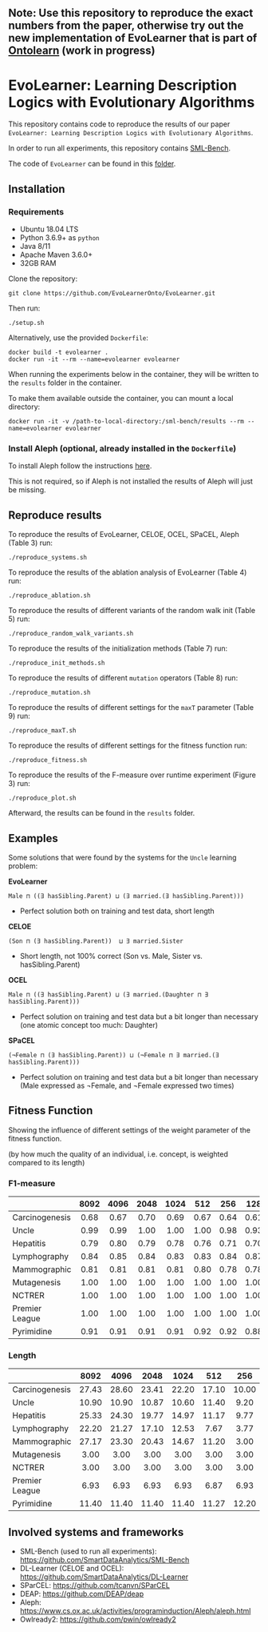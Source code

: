 ## Note: Use this repository to reproduce the exact numbers from the paper, otherwise try out the new implementation of EvoLearner that is part of [Ontolearn](https://github.com/dice-group/Ontolearn) (work in progress)
# EvoLearner: Learning Description Logics with Evolutionary Algorithms

This repository contains code to reproduce the results of our paper ```EvoLearner: Learning Description Logics with Evolutionary Algorithms```.

In order to run all experiments, this repository contains [SML-Bench](https://github.com/SmartDataAnalytics/SML-Bench).

The code of `EvoLearner` can be found in this [folder](https://github.com/dice-group/EvoLearner/tree/master/learningsystems/evolearner/EvoLearner).

## Installation

### Requirements

* Ubuntu 18.04 LTS
* Python 3.6.9+ as `python`
* Java 8/11
* Apache Maven 3.6.0+
* 32GB RAM

Clone the repository:
```
git clone https://github.com/EvoLearnerOnto/EvoLearner.git
```
Then run:
```
./setup.sh
```
Alternatively, use the provided ```Dockerfile```: 
```
docker build -t evolearner .
docker run -it --rm --name=evolearner evolearner
```

When running the experiments below in the container, they will be written to the
```results``` folder in the container. 

To make them available outside the container, you can mount a local directory:
```
docker run -it -v /path-to-local-directory:/sml-bench/results --rm --name=evolearner evolearner
```

### Install Aleph (optional, already installed in the ```Dockerfile```)

To install Aleph follow the instructions [here](https://github.com/EvoLearnerOnto/EvoLearner/tree/master/learningsystems/aleph_swipl).

This is not required, so if Aleph is not installed the results of Aleph will just be missing.

## Reproduce results

To reproduce the results of EvoLearner, CELOE, OCEL, SPaCEL, Aleph (Table 3) run:
```
./reproduce_systems.sh
```
To reproduce the results of the ablation analysis of EvoLearner (Table 4) run:
```
./reproduce_ablation.sh
```
To reproduce the results of different variants of the random walk init (Table 5) run:
```
./reproduce_random_walk_variants.sh
```
To reproduce the results of the initialization methods (Table 7) run:
```
./reproduce_init_methods.sh
```
To reproduce the results of different `mutation` operators (Table 8) run:
```
./reproduce_mutation.sh
```
To reproduce the results of different settings for the `maxT` parameter (Table 9) run:
```
./reproduce_maxT.sh
```
To reproduce the results of different settings for the fitness function run:
```
./reproduce_fitness.sh
```
To reproduce the results of the F-measure over runtime experiment (Figure 3) run:
```
./reproduce_plot.sh
```
Afterward, the results can be found in the ```results``` folder.

## Examples

Some solutions that were found by the systems for the `Uncle` learning problem:

**EvoLearner**

`Male ⊓ ((∃ hasSibling.Parent) ⊔ (∃ married.(∃ hasSibling.Parent)))`

- Perfect solution both on training and test data, short length

**CELOE**

`(Son ⊓ (∃ hasSibling.Parent))  ⊔ ∃ married.Sister`

- Short length, not 100% correct (Son vs. Male, Sister vs. hasSibling.Parent)

**OCEL**

`Male ⊓ ((∃ hasSibling.Parent) ⊔ (∃ married.(Daughter ⊓ ∃ hasSibling.Parent)))`

- Perfect solution on training and test data but a bit longer than necessary (one atomic concept too much: Daughter)
 
**SPaCEL**

`(¬Female ⊓ (∃ hasSibling.Parent)) ⊔ (¬Female ⊓ ∃ married.(∃ hasSibling.Parent)))`

- Perfect solution on training and test data but a bit longer than necessary (Male expressed as ¬Female, and ¬Female expressed two times)

## Fitness Function

Showing the influence of different settings of the weight parameter of the fitness function.

(by how much the quality of an individual, i.e. concept, is weighted compared to its length)

### F1-measure
|   | 8092 | 4096 | 2048 | 1024 | 512 | 256 | 128 | 64 | 32  |
|:--|:--:|:--:|:--:|:--:|:---:|:---:|:---:|:---:|:---:|
| Carcinogenesis   | 0.68 | 0.67 | 0.70 | 0.69 | 0.67  | 0.64 | 0.61  | 0.60  | 0.60  |
| Uncle   | 0.99 | 0.99 | 1.00 | 1.00 | 1.00  | 0.98 | 0.93  | 0.88  | 0.87  |
| Hepatitis  | 0.79 | 0.80 | 0.79 | 0.78 | 0.76 | 0.71 | 0.70  | 0.61  | 0.59  |
| Lymphography  | 0.84 | 0.85 | 0.84 | 0.83 | 0.83 | 0.84 | 0.87  | 0.87  | 0.87  |
| Mammographic  | 0.81 | 0.81  | 0.81  | 0.81  | 0.80  | 0.78  | 0.78  | 0.78  | 0.78  |
| Mutagenesis  | 1.00 | 1.00  | 1.00  | 1.00  | 1.00  | 1.00  | 1.00  | 1.00  | 1.00  |
| NCTRER  | 1.00 | 1.00  | 1.00  | 1.00  | 1.00  | 1.00  | 1.00  | 1.00  | 1.00  |
| Premier League  | 1.00 | 1.00  | 1.00  | 1.00  | 1.00  | 1.00  | 1.00  | 1.00  | 1.00  |
| Pyrimidine  | 0.91  | 0.91  | 0.91  | 0.91  | 0.92  | 0.92  | 0.88  | 0.89  | 0.78  |

### Length
|   | 8092 | 4096 | 2048 | 1024 | 512 | 256 | 128 | 64 | 32  |
|:--|:--:|:--:|:--:|:--:|:---:|:---:|:---:|:---:|:---:|
| Carcinogenesis   | 27.43 | 28.60 | 23.41 | 22.20 | 17.10  | 10.00 | 5.40  | 3.13  | 3.00  |
| Uncle   | 10.90 | 10.90 | 10.87 | 10.60 | 11.40  | 9.20 | 6.50  | 4.23  | 3.33  |
| Hepatitis  | 25.33 | 24.30 | 19.77 | 14.97 | 11.17 | 9.77 | 7.33  | 5.63  | 5.43  |
| Lymphography  | 22.20 | 21.27 | 17.10 | 12.53 | 7.67 | 3.77 | 3.07  | 3.00  | 3.00  |
| Mammographic  | 27.17 | 23.30  | 20.43  | 14.67  | 11.20  | 3.00  | 3.00  | 3.00  | 3.00  |
| Mutagenesis  | 3.00 | 3.00  | 3.00  | 3.00  | 3.00  | 3.00  | 3.00  | 3.00  | 3.00  |
| NCTRER  | 3.00 | 3.00  | 3.00  | 3.00  | 3.00  | 3.00  | 3.00  | 3.00  | 3.00  |
| Premier League  | 6.93  | 6.93  | 6.93  | 6.93  | 6.87  | 6.93  | 7.13  | 6.87  | 7.00  |
| Pyrimidine  | 11.40  | 11.40  | 11.40  | 11.40  | 11.27  | 12.20  | 10.87  | 7.13  | 5.13  |

## Involved systems and frameworks

* SML-Bench (used to run all experiments): https://github.com/SmartDataAnalytics/SML-Bench
* DL-Learner (CELOE and OCEL): https://github.com/SmartDataAnalytics/DL-Learner
* SParCEL: https://github.com/tcanvn/SParCEL
* DEAP: https://github.com/DEAP/deap
* Aleph: https://www.cs.ox.ac.uk/activities/programinduction/Aleph/aleph.html
* Owlready2: https://github.com/pwin/owlready2 
